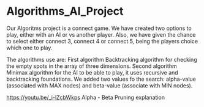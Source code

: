 # Algorithms_AI_Project

Our Algoritms project is a connect game. We have created two options to play, either with an AI or vs another player. 
Also, we have given the chance to select either connect 3, connect 4 or connect 5, being the players choice which one to play.

The algorithms use are:
First algorithm Backtracking algorithm for checking the empty spots in the array of three dimensions.
Second algorithm Minimax algorithm for the AI to be able to play, it uses recursive and backtracking foundations. 
We added two values fo the search: alpha-value (associated with MAX nodes) and beta-value (associate with MIN nodes).

https://youtu.be/_i-lZcbWkps Alpha - Beta Pruning explanation

